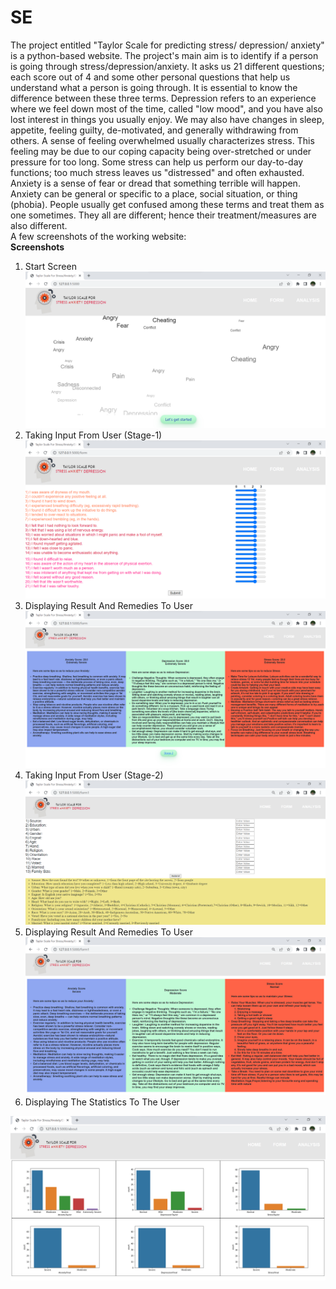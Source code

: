 # SE
The project entitled "Taylor Scale for predicting stress/ depression/ anxiety" is a python-based website. The project's main aim is to identify if a person is going through stress/depression/anxiety. It asks us 21 different questions; each score out of 4 and some other personal questions that help us understand what a person is going through. It is essential to know the difference between these three terms. 
Depression refers to an experience where we feel down most of the time, called "low mood", and you have also lost interest in things you usually enjoy. We may also have changes in sleep, appetite, feeling guilty, de-motivated, and generally withdrawing from others.
A sense of feeling overwhelmed usually characterizes stress. This feeling may be due to our coping capacity being over-stretched or under pressure for too long. Some stress can help us perform our day-to-day functions; too much stress leaves us "distressed" and often exhausted.
Anxiety is a sense of fear or dread that something terrible will happen. Anxiety can be general or specific to a place, social situation, or thing (phobia). 
People usually get confused among these terms and treat them as one sometimes. They all are different; hence their treatment/measures are also different.<br>
A few screenshots of the working website:<br>
<b>Screenshots</b><br>
1) Start Screen<br>
<img src="screenshots/1.png"><br>
2) Taking Input From User (Stage-1)<br>
<img src="screenshots/2.png"><br>
3) Displaying Result And Remedies To User<br>
<img src="screenshots/3.png"><br>
4) Taking Input From User (Stage-2)<br>
<img src="screenshots/4.png"><br>
5) Displaying Result And Remedies To User<br>
<img src="screenshots/5.png"><br>
6) Displaying The Statistics To The User<br>
<img src="screenshots/6.png">
